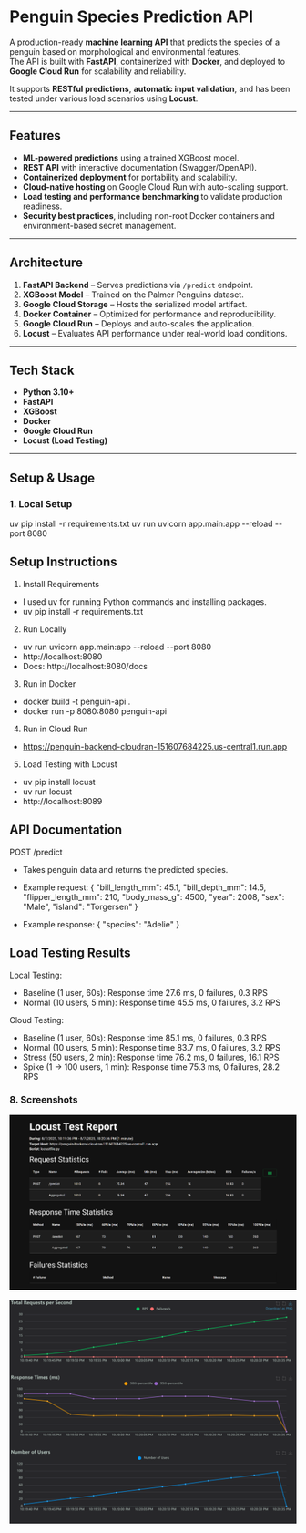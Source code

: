 # Penguin Species Prediction API

A production-ready **machine learning API** that predicts the species of a penguin based on morphological and environmental features.  
The API is built with **FastAPI**, containerized with **Docker**, and deployed to **Google Cloud Run** for scalability and reliability.  

It supports **RESTful predictions**, **automatic input validation**, and has been tested under various load scenarios using **Locust**.

---

## **Features**
- **ML-powered predictions** using a trained XGBoost model.
- **REST API** with interactive documentation (Swagger/OpenAPI).
- **Containerized deployment** for portability and scalability.
- **Cloud-native hosting** on Google Cloud Run with auto-scaling support.
- **Load testing and performance benchmarking** to validate production readiness.
- **Security best practices**, including non-root Docker containers and environment-based secret management.

---

## **Architecture**
1. **FastAPI Backend** – Serves predictions via `/predict` endpoint.
2. **XGBoost Model** – Trained on the Palmer Penguins dataset.
3. **Google Cloud Storage** – Hosts the serialized model artifact.
4. **Docker Container** – Optimized for performance and reproducibility.
5. **Google Cloud Run** – Deploys and auto-scales the application.
6. **Locust** – Evaluates API performance under real-world load conditions.

---

## **Tech Stack**
- **Python 3.10+**
- **FastAPI**
- **XGBoost**
- **Docker**
- **Google Cloud Run**
- **Locust (Load Testing)**

---

## **Setup & Usage**

### **1. Local Setup**

uv pip install -r requirements.txt
uv run uvicorn app.main:app --reload --port 8080


## Setup Instructions
1. Install Requirements
- I used uv for running Python commands and installing packages.
- uv pip install -r requirements.txt

2. Run Locally
- uv run uvicorn app.main:app --reload --port 8080
- http://localhost:8080
- Docs: http://localhost:8080/docs

3. Run in Docker
- docker build -t penguin-api .
- docker run -p 8080:8080 penguin-api

4. Run in Cloud Run
- https://penguin-backend-cloudran-151607684225.us-central1.run.app

5. Load Testing with Locust
- uv pip install locust
- uv run locust
- http://localhost:8089


## API Documentation
POST /predict
- Takes penguin data and returns the predicted species.
- Example request:
{
  "bill_length_mm": 45.1,
  "bill_depth_mm": 14.5,
  "flipper_length_mm": 210,
  "body_mass_g": 4500,
  "year": 2008,
  "sex": "Male",
  "island": "Torgersen"
}

- Example response:
{
  "species": "Adelie"
}


## Load Testing Results
Local Testing:
- Baseline (1 user, 60s): Response time 27.6 ms, 0 failures, 0.3 RPS
- Normal (10 users, 5 min): Response time 45.5 ms, 0 failures, 3.2 RPS

Cloud Testing:
- Baseline (1 user, 60s): Response time 85.1 ms, 0 failures, 0.3 RPS
- Normal (10 users, 5 min): Response time 83.7 ms, 0 failures, 3.2 RPS
- Stress (50 users, 2 min): Response time 76.2 ms, 0 failures, 16.1 RPS
- Spike (1 → 100 users, 1 min): Response time 75.3 ms, 0 failures, 28.2 RPS


### 8. **Screenshots**
<p align="center"><img src="Locust-Downloaded-Reports/1.PNG" width="600"/></p>
<p align="center"><img src="Locust-Downloaded-Reports/total_requests_per_second_1756265479.508.png" width="600"/></p>
